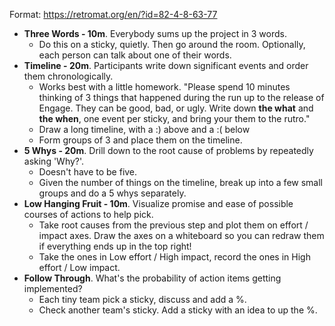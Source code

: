 Format: https://retromat.org/en/?id=82-4-8-63-77

- **Three Words - 10m**. Everybody sums up the project in 3 words.
    - Do this on a sticky, quietly. Then go around the room. Optionally, each person can talk about one of their words.
- **Timeline - 20m**. Participants write down significant events and order them chronologically.
	- Works best with a little homework. "Please spend 10 minutes thinking of 3 things that happened during the run up to the release of Engage. They can be good, bad, or ugly. Write down **the what** and **the when**, one event per sticky, and bring your them to the rutro."
	- Draw a long timeline, with a :) above and a :( below
	- Form groups of 3 and place them on the timeline.
- **5 Whys - 20m**. Drill down to the root cause of problems by repeatedly asking 'Why?'.
	- Doesn't have to be five.
	- Given the number of things on the timeline, break up into a few small groups and do a 5 whys separately.
- **Low Hanging Fruit - 10m**.  Visualize promise and ease of possible courses of actions to help pick.
    - Take root causes from the previous step and plot them on effort / impact axes. Draw the axes on a whiteboard so you can redraw them if everything ends up in the top right!
    - Take the ones in Low effort / High impact, record the ones in High effort / Low impact.
- **Follow Through**. What's the probability of action items getting implemented?
	- Each tiny team pick a sticky, discuss and add a %.
	- Check another team's sticky. Add a sticky with an idea to up the %.
